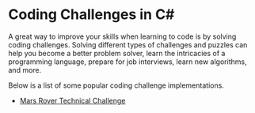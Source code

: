 # Coding Challenges in C#
A great way to improve your skills when learning to code is by solving coding challenges. Solving different types of challenges and puzzles can help you become a better problem solver, learn the intricacies of a programming language, prepare for job interviews, learn new algorithms, and more.

Below is a list of some popular coding challenge implementations.

- [Mars Rover Technical Challenge](https://code.google.com/archive/p/marsrovertechchallenge/)
